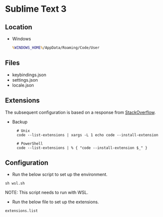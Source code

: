 
# Sublime Text 3

## Location

- Windows

  ``` cmd
  %WINDOWS_HOME%/AppData/Roaming/Code/User
  ```

## Files

- keybindings.json
- settings.json
- locale.json

## Extensions

The subsequent configuration is based on a response from [StackOverflow][1].

- Backup

  ```shell
    # Unix
    code --list-extensions | xargs -L 1 echo code --install-extension
  ```

  ```shell
    # PowerShell
    code --list-extensions | % { "code --install-extension $_" }
  ```

## Configuration

- Run the below script to set up the environment.

``` shell
sh wsl.sh

```

NOTE: This script needs to run with WSL.

- Run the below file to set up the extensions.

``` shell
extensions.list

```

<!-- Reference -->

[1]: https://stackoverflow.com/a/49398449/12923478
